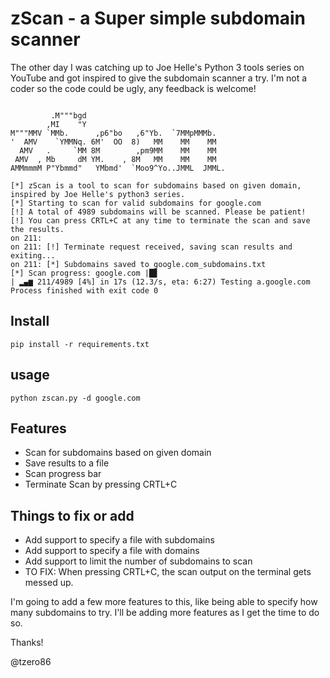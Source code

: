 # zScan - a Super simple subdomain scanner

The other day I was catching up to Joe Helle's Python 3 tools series on YouTube and got inspired to give the subdomain scanner a try. I'm not a coder so the code could be ugly, any feedback is welcome!

````text

         .M"""bgd
        ,MI    "Y
M"""MMV `MMb.      ,p6"bo   ,6"Yb.  `7MMpMMMb.  
'  AMV    `YMMNq. 6M'  OO  8)   MM    MM    MM  
  AMV   .     `MM 8M        ,pm9MM    MM    MM  
 AMV  , Mb     dM YM.    , 8M   MM    MM    MM  
AMMmmmM P"Ybmmd"   YMbmd'  `Moo9^Yo..JMML  JMML.
    
[*] zScan is a tool to scan for subdomains based on given domain, inspired by Joe Helle's python3 series.
[*] Starting to scan for valid subdomains for google.com
[!] A total of 4989 subdomains will be scanned. Please be patient!
[!] You can press CRTL+C at any time to terminate the scan and save the results.
on 211: 
on 211: [!] Terminate request received, saving scan results and exiting...
on 211: [*] Subdomains saved to google.com_subdomains.txt
[*] Scan progress: google.com |█▊                                      | ▂▄▆ 211/4989 [4%] in 17s (12.3/s, eta: 6:27) Testing a.google.com
Process finished with exit code 0

````



## Install

    pip install -r requirements.txt

## usage

    python zscan.py -d google.com


## Features

- Scan for subdomains based on given domain
- Save results to a file
- Scan progress bar
- Terminate Scan by pressing CRTL+C

## Things to fix or add

- Add support to specify a file with subdomains
- Add support to specify a file with domains
- Add support to limit the number of subdomains to scan
- TO FIX: When pressing CRTL+C, the scan output on the terminal gets messed up.



I'm going to add a few more features to this, like being able to specify how many subdomains to try. I'll be adding more features as I get the time to do so.

Thanks!

@tzero86
